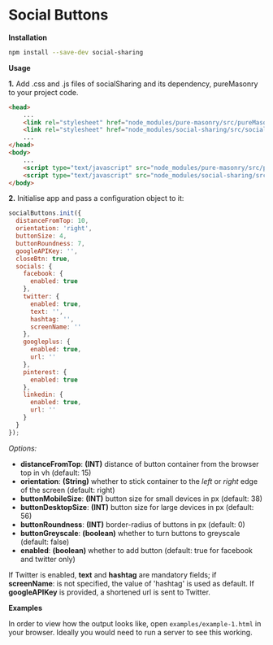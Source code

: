 # Social Buttons

**Installation**
```bash
npm install --save-dev social-sharing
```
**Usage**

**1.**
Add .css and .js files of socialSharing and its dependency, pureMasonry to your project code.
```html
<head>
	...
	<link rel="stylesheet" href="node_modules/pure-masonry/src/pureMasonry.min.css">
	<link rel="stylesheet" href="node_modules/social-sharing/src/socialSharing.min.css">
	...
</head>
<body>
	...
	<script type="text/javascript" src="node_modules/pure-masonry/src/pureMasonry.min.js"></script>
	<script type="text/javascript" src="node_modules/social-sharing/src/socialSharing.min.js"></script>
</body>
```
**2.**
Initialise app and pass a configuration object to it:
```javascript
socialButtons.init({
  distanceFromTop: 10,
  orientation: 'right',
  buttonSize: 4,
  buttonRoundness: 7,
  googleAPIKey: '',
  closeBtn: true,
  socials: {
    facebook: {
      enabled: true
    },
    twitter: {
      enabled: true,
      text: '',
      hashtag: '',
      screenName: ''
    },
    googleplus: {
      enabled: true,
      url: ''
    },
    pinterest: {
      enabled: true
    },
    linkedin: {
      enabled: true,
      url: ''
    }
  }
});
```

*Options:*
* **distanceFromTop**: **(INT)** distance of button container from the browser top in vh (default: 15)
* **orientation**: **(String)** whether to stick container to the *left* or *right* edge of the screen (default: right)
* **buttonMobileSize**: **(INT)** button size for small devices in px (default: 38)
* **buttonDesktopSize**: **(INT)** button size for large devices in px (default: 56)
* **buttonRoundness**: **(INT)** border-radius of buttons in px (default: 0)
* **buttonGreyscale**: **(boolean)** whether to turn buttons to greyscale (default: false)
* **enabled**: **(boolean)** whether to add button (default: true for facebook and twitter only)

If Twitter is enabled, **text** and **hashtag** are mandatory fields; if **screenName**: is not specified, the value of 'hashtag' is used as default. If **googleAPIKey** is provided, a shortened url is sent to Twitter.

**Examples**

In order to view how the output looks like, open `examples/example-1.html` in your browser. Ideally you would need to run a server to see this working.
